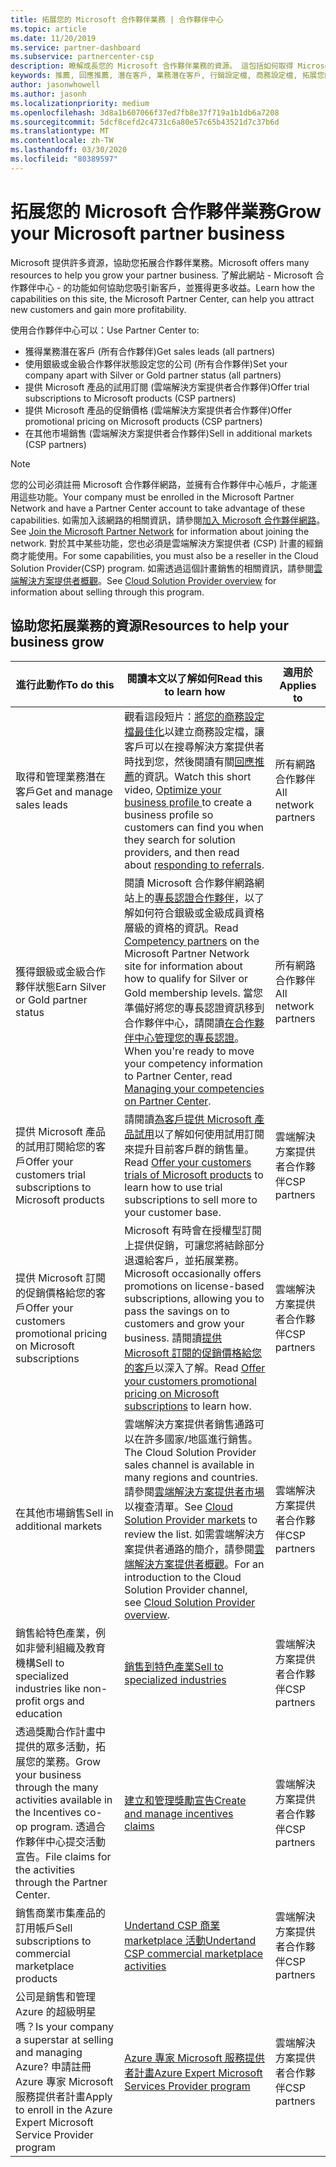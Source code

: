 ```yaml
---
title: 拓展您的 Microsoft 合作夥伴業務 | 合作夥伴中心
ms.topic: article
ms.date: 11/20/2019
ms.service: partner-dashboard
ms.subservice: partnercenter-csp
description: 瞭解成長您的 Microsoft 合作夥伴業務的資源。 這包括如何取得 Microsoft 的銷售潛在客戶（參考）。
keywords: 推薦, 回應推薦, 潛在客戶, 業務潛在客戶, 行銷設定檔, 商務設定檔, 拓展您的業務, 業務機會, 專長認證, 銀級成員, 金級成員, 試用供應項目, 市場擴張, 國内雲
author: jasonwhowell
ms.author: jasonh
ms.localizationpriority: medium
ms.openlocfilehash: 3d8a1b607066f37ed7fb8e37f719a1b1db6a7208
ms.sourcegitcommit: 5dcf8cefd2c4731c6a80e57c65b43521d7c37b6d
ms.translationtype: MT
ms.contentlocale: zh-TW
ms.lasthandoff: 03/30/2020
ms.locfileid: "80389597"
---
```

# <a name="grow-your-microsoft-partner-business"></a><span data-ttu-id="9d9e5-105">拓展您的 Microsoft 合作夥伴業務</span><span class="sxs-lookup"><span data-stu-id="9d9e5-105">Grow your Microsoft partner business</span></span> 

<span data-ttu-id="9d9e5-106">Microsoft 提供許多資源，協助您拓展合作夥伴業務。</span><span class="sxs-lookup"><span data-stu-id="9d9e5-106">Microsoft offers many resources to help you grow your partner business.</span></span> <span data-ttu-id="9d9e5-107">了解此網站 - Microsoft 合作夥伴中心 - 的功能如何協助您吸引新客戶，並獲得更多收益。</span><span class="sxs-lookup"><span data-stu-id="9d9e5-107">Learn how the capabilities on this site, the Microsoft Partner Center, can help you attract new customers and gain more profitability.</span></span>

<span data-ttu-id="9d9e5-108">使用合作夥伴中心可以：</span><span class="sxs-lookup"><span data-stu-id="9d9e5-108">Use Partner Center to:</span></span>

- <span data-ttu-id="9d9e5-109">獲得業務潛在客戶 (所有合作夥伴)</span><span class="sxs-lookup"><span data-stu-id="9d9e5-109">Get sales leads (all partners)</span></span>
- <span data-ttu-id="9d9e5-110">使用銀級或金級合作夥伴狀態設定您的公司 (所有合作夥伴)</span><span class="sxs-lookup"><span data-stu-id="9d9e5-110">Set your company apart with Silver or Gold partner status (all partners)</span></span>
- <span data-ttu-id="9d9e5-111">提供 Microsoft 產品的試用訂閱 (雲端解決方案提供者合作夥伴)</span><span class="sxs-lookup"><span data-stu-id="9d9e5-111">Offer trial subscriptions to Microsoft products (CSP partners)</span></span>
- <span data-ttu-id="9d9e5-112">提供 Microsoft 產品的促銷價格 (雲端解決方案提供者合作夥伴)</span><span class="sxs-lookup"><span data-stu-id="9d9e5-112">Offer promotional pricing on Microsoft products (CSP partners)</span></span>
- <span data-ttu-id="9d9e5-113">在其他市場銷售 (雲端解決方案提供者合作夥伴)</span><span class="sxs-lookup"><span data-stu-id="9d9e5-113">Sell in additional markets (CSP partners)</span></span>

> [!NOTE]  
> <span data-ttu-id="9d9e5-114">您的公司必須註冊 Microsoft 合作夥伴網路，並擁有合作夥伴中心帳戶，才能運用這些功能。</span><span class="sxs-lookup"><span data-stu-id="9d9e5-114">Your company must be enrolled in the Microsoft Partner Network and have a Partner Center account to take advantage of these capabilities.</span></span> <span data-ttu-id="9d9e5-115">如需加入該網路的相關資訊，請參閱[加入 Microsoft 合作夥伴網路](mpn-overview.md)。</span><span class="sxs-lookup"><span data-stu-id="9d9e5-115">See [Join the Microsoft Partner Network](mpn-overview.md) for information about joining the network.</span></span> <span data-ttu-id="9d9e5-116">對於其中某些功能，您也必須是雲端解決方案提供者 (CSP) 計畫的經銷商才能使用。</span><span class="sxs-lookup"><span data-stu-id="9d9e5-116">For some capabilities, you must also be a reseller in the Cloud Solution Provider(CSP) program.</span></span> <span data-ttu-id="9d9e5-117">如需透過這個計畫銷售的相關資訊，請參閱[雲端解決方案提供者概觀](csp-overview.md)。</span><span class="sxs-lookup"><span data-stu-id="9d9e5-117">See [Cloud Solution Provider overview](csp-overview.md) for information about selling through this program.</span></span>

## <a name="resources-to-help-your-business-grow"></a><span data-ttu-id="9d9e5-118">協助您拓展業務的資源</span><span class="sxs-lookup"><span data-stu-id="9d9e5-118">Resources to help your business grow</span></span>

|  <span data-ttu-id="9d9e5-119">**進行此動作**</span><span class="sxs-lookup"><span data-stu-id="9d9e5-119">**To do this**</span></span>  |  <span data-ttu-id="9d9e5-120">**閱讀本文以了解如何**</span><span class="sxs-lookup"><span data-stu-id="9d9e5-120">**Read this to learn how**</span></span>  |  <span data-ttu-id="9d9e5-121">**適用於**</span><span class="sxs-lookup"><span data-stu-id="9d9e5-121">**Applies to**</span></span>  |
|--------------|-----------|--------------
| <span data-ttu-id="9d9e5-122">取得和管理業務潛在客戶</span><span class="sxs-lookup"><span data-stu-id="9d9e5-122">Get and manage sales leads</span></span> | <span data-ttu-id="9d9e5-123">觀看這段短片：[將您的商務設定檔最佳化](https://player.vimeo.com/video/252788046 )以建立商務設定檔，讓客戶可以在搜尋解決方案提供者時找到您，然後閱讀有關[回應推薦](responding-to-referrals.md)的資訊。</span><span class="sxs-lookup"><span data-stu-id="9d9e5-123">Watch this short video, [Optimize your business profile ](https://player.vimeo.com/video/252788046 ) to create a business profile so customers can find you when they search for solution providers, and then read about [responding to referrals](responding-to-referrals.md).</span></span> | <span data-ttu-id="9d9e5-124">所有網路合作夥伴</span><span class="sxs-lookup"><span data-stu-id="9d9e5-124">All network partners</span></span> |
| <span data-ttu-id="9d9e5-125">獲得銀級或金級合作夥伴狀態</span><span class="sxs-lookup"><span data-stu-id="9d9e5-125">Earn Silver or Gold partner status</span></span> | <span data-ttu-id="9d9e5-126">閱讀 Microsoft 合作夥伴網路網站上的[專長認證合作夥伴](https://partner.microsoft.com/membership/competencies)，以了解如何符合銀級或金級成員資格層級的資格的資訊。</span><span class="sxs-lookup"><span data-stu-id="9d9e5-126">Read [Competency partners](https://partner.microsoft.com/membership/competencies) on the Microsoft Partner Network site for information about how to qualify for Silver or Gold membership levels.</span></span> <span data-ttu-id="9d9e5-127">當您準備好將您的專長認證資訊移到合作夥伴中心，請閱讀[在合作夥伴中心管理您的專長認證](competencies.md)。</span><span class="sxs-lookup"><span data-stu-id="9d9e5-127">When you're ready to move your competency information to Partner Center, read [Managing your competencies on Partner Center](competencies.md).</span></span> | <span data-ttu-id="9d9e5-128">所有網路合作夥伴</span><span class="sxs-lookup"><span data-stu-id="9d9e5-128">All network partners</span></span> |
| <span data-ttu-id="9d9e5-129">提供 Microsoft 產品的試用訂閱給您的客戶</span><span class="sxs-lookup"><span data-stu-id="9d9e5-129">Offer your customers trial subscriptions to Microsoft products</span></span> | <span data-ttu-id="9d9e5-130">請閱讀[為客戶提供 Microsoft 產品試用](offer-your-customers-trials-of-microsoft-products.md)以了解如何使用試用訂閱來提升目前客戶群的銷售量。</span><span class="sxs-lookup"><span data-stu-id="9d9e5-130">Read [Offer your customers trials of Microsoft products](offer-your-customers-trials-of-microsoft-products.md) to learn how to use trial subscriptions to sell more to your customer base.</span></span>| <span data-ttu-id="9d9e5-131">雲端解決方案提供者合作夥伴</span><span class="sxs-lookup"><span data-stu-id="9d9e5-131">CSP partners</span></span> |
| <span data-ttu-id="9d9e5-132">提供 Microsoft 訂閱的促銷價格給您的客戶</span><span class="sxs-lookup"><span data-stu-id="9d9e5-132">Offer your customers promotional pricing on Microsoft subscriptions</span></span> | <span data-ttu-id="9d9e5-133">Microsoft 有時會在授權型訂閱上提供促銷，可讓您將結餘部分退還給客戶，並拓展業務。</span><span class="sxs-lookup"><span data-stu-id="9d9e5-133">Microsoft occasionally offers promotions on license-based subscriptions, allowing you to pass the savings on to customers and grow your business.</span></span> <span data-ttu-id="9d9e5-134">請閱讀[提供 Microsoft 訂閱的促銷價格給您的客戶](promotions.md)以深入了解。</span><span class="sxs-lookup"><span data-stu-id="9d9e5-134">Read [Offer your customers promotional pricing on Microsoft subscriptions](promotions.md) to learn how.</span></span> | <span data-ttu-id="9d9e5-135">雲端解決方案提供者合作夥伴</span><span class="sxs-lookup"><span data-stu-id="9d9e5-135">CSP partners</span></span> |
| <span data-ttu-id="9d9e5-136">在其他市場銷售</span><span class="sxs-lookup"><span data-stu-id="9d9e5-136">Sell in additional markets</span></span> | <span data-ttu-id="9d9e5-137">雲端解決方案提供者銷售通路可以在許多國家/地區進行銷售。</span><span class="sxs-lookup"><span data-stu-id="9d9e5-137">The Cloud Solution Provider sales channel is available in many regions and countries.</span></span> <span data-ttu-id="9d9e5-138">請參閱[雲端解決方案提供者市場](agreements.md)以複查清單。</span><span class="sxs-lookup"><span data-stu-id="9d9e5-138">See [Cloud Solution Provider markets](agreements.md) to review the list.</span></span> <span data-ttu-id="9d9e5-139">如需雲端解決方案提供者通路的簡介，請參閱[雲端解決方案提供者概觀](csp-overview.md)。</span><span class="sxs-lookup"><span data-stu-id="9d9e5-139">For an introduction to the Cloud Solution Provider channel, see [Cloud Solution Provider overview](csp-overview.md).</span></span>  | <span data-ttu-id="9d9e5-140">雲端解決方案提供者合作夥伴</span><span class="sxs-lookup"><span data-stu-id="9d9e5-140">CSP partners</span></span> |
<span data-ttu-id="9d9e5-141">銷售給特色產業，例如非營利組織及教育機構</span><span class="sxs-lookup"><span data-stu-id="9d9e5-141">Sell to specialized industries like non-profit orgs and education</span></span>|[<span data-ttu-id="9d9e5-142">銷售到特色產業</span><span class="sxs-lookup"><span data-stu-id="9d9e5-142">Sell to specialized industries</span></span>](get-special-pricing-for-offers.md)|<span data-ttu-id="9d9e5-143">雲端解決方案提供者合作夥伴</span><span class="sxs-lookup"><span data-stu-id="9d9e5-143">CSP partners</span></span>|
|<span data-ttu-id="9d9e5-144">透過獎勵合作計畫中提供的眾多活動，拓展您的業務。</span><span class="sxs-lookup"><span data-stu-id="9d9e5-144">Grow your business through the many activities available in the Incentives co-op program.</span></span> <span data-ttu-id="9d9e5-145">透過合作夥伴中心提交活動宣告。</span><span class="sxs-lookup"><span data-stu-id="9d9e5-145">File claims for the activities through the Partner Center.</span></span>| [<span data-ttu-id="9d9e5-146">建立和管理獎勵宣告</span><span class="sxs-lookup"><span data-stu-id="9d9e5-146">Create and manage incentives claims</span></span>](create-incentives-claims.md)|<span data-ttu-id="9d9e5-147">雲端解決方案提供者合作夥伴</span><span class="sxs-lookup"><span data-stu-id="9d9e5-147">CSP partners</span></span>|
|<span data-ttu-id="9d9e5-148">銷售商業市集產品的訂用帳戶</span><span class="sxs-lookup"><span data-stu-id="9d9e5-148">Sell subscriptions to commercial marketplace products</span></span>|[<span data-ttu-id="9d9e5-149">Undertand CSP 商業 marketplace 活動</span><span class="sxs-lookup"><span data-stu-id="9d9e5-149">Undertand CSP commercial marketplace activities</span></span>](csp-commercial-marketplace-overview.md)|<span data-ttu-id="9d9e5-150">雲端解決方案提供者合作夥伴</span><span class="sxs-lookup"><span data-stu-id="9d9e5-150">CSP partners</span></span>|
|<span data-ttu-id="9d9e5-151">公司是銷售和管理 Azure 的超級明星嗎？</span><span class="sxs-lookup"><span data-stu-id="9d9e5-151">Is your company a superstar at selling and managing Azure?</span></span> <span data-ttu-id="9d9e5-152">申請註冊 Azure 專家 Microsoft 服務提供者計畫</span><span class="sxs-lookup"><span data-stu-id="9d9e5-152">Apply to enroll in the Azure Expert Microsoft Service Provider program</span></span>|[<span data-ttu-id="9d9e5-153">Azure 專家 Microsoft 服務提供者計畫</span><span class="sxs-lookup"><span data-stu-id="9d9e5-153">Azure Expert Microsoft Services Provider program</span></span>](azure-expert-msp.md)|<span data-ttu-id="9d9e5-154">雲端解決方案提供者合作夥伴</span><span class="sxs-lookup"><span data-stu-id="9d9e5-154">CSP partners</span></span>|
